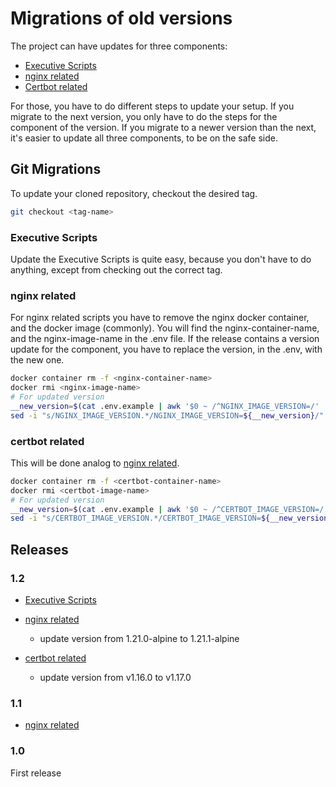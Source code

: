 # Migrations of old versions

The project can have updates for three components:

* [Executive Scripts](#executive-scripts)
* [nginx related](#nginx-related)
* [Certbot related](#certbot-related)

For those, you have to do different steps to update your setup. If you migrate to the next version, you only have to do
the steps for the component of the version. If you migrate to a newer version than the next, it's easier to update all
three components, to be on the safe side.

## Git Migrations

To update your cloned repository, checkout the desired tag.

```bash
git checkout <tag-name>
```

### Executive Scripts

Update the Executive Scripts is quite easy, because you don't have to do anything, except from checking out the correct
tag.

### nginx related

For nginx related scripts you have to remove the nginx docker container, and the docker image (commonly). You will find
the nginx-container-name, and the nginx-image-name in the .env file. If the release contains a version update for the
component, you have to replace the version, in the .env, with the new one.

```bash
docker container rm -f <nginx-container-name>
docker rmi <nginx-image-name>
# For updated version
__new_version=$(cat .env.example | awk '$0 ~ /^NGINX_IMAGE_VERSION=/' | cut -d "=" -f2)
sed -i "s/NGINX_IMAGE_VERSION.*/NGINX_IMAGE_VERSION=${__new_version}/" ".env"
```

### certbot related

This will be done analog to [nginx related](#nginx-related).

```bash
docker container rm -f <certbot-container-name>
docker rmi <certbot-image-name>
# For updated version
__new_version=$(cat .env.example | awk '$0 ~ /^CERTBOT_IMAGE_VERSION=/' | cut -d "=" -f2)
sed -i "s/CERTBOT_IMAGE_VERSION.*/CERTBOT_IMAGE_VERSION=${__new_version}/" ".env"
```

## Releases

### 1.2

* [Executive Scripts](#executive-scripts)
  
* [nginx related](#nginx-related)
    * update version from 1.21.0-alpine to 1.21.1-alpine
* [certbot related](#certbot-related)
    * update version from v1.16.0 to v1.17.0

### 1.1

* [nginx related](#nginx-related)

### 1.0

First release